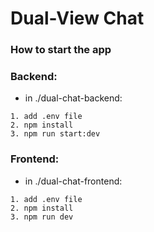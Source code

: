 # Dual-View Chat

### How to start the app

### Backend:
- in ./dual-chat-backend:
```
1. add .env file
2. npm install
3. npm run start:dev
```

### Frontend:
- in ./dual-chat-frontend:
```
1. add .env file
2. npm install
3. npm run dev
```